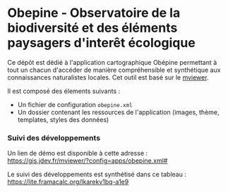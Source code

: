 # Obepine - Observatoire de la biodiversité et des éléments paysagers d'interêt écologique

Ce dépôt est dédié à l'application cartographique Obépine permettant à tout un chacun d'accéder de manière compréhensible et synthétique aux connaissances naturalistes locales. Cet outil est basé sur le [mviewer](https://github.com/mviewer/mviewer "mviewer"). 

Il est composé des élements suivants : 
- Un fichier de configuration `obepine.xml`
- Un dossier contenant les ressources de l'application (images, thème, templates, styles des données)

### Suivi des développements

Un lien de démo est disponible à cette adresse : https://gis.jdev.fr/mviewer/?config=apps/obepine.xml#

Le suivi des développements est synthétisé dans ce tableau : https://lite.framacalc.org/lkarekv1bq-a1e9
